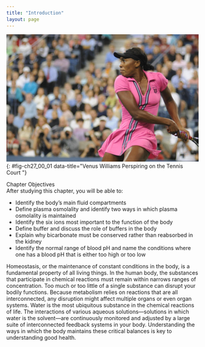 ```yaml
---
title: "Introduction"
layout: page
---
```



<?cnx.eoc class="summary" title="Chapter Review"?>

<?cnx.eoc class="interactive-exercise" title="Interactive Link Questions"?>

<?cnx.eoc class="multiple-choice" title="Review Questions" ?>

<?cnx.eoc class="free-response" title="Critical Thinking Questions"?>

 ![This is a photo of Venus Williams, the famous tennis player, executing a hard tennis swing.](../resources/Venus_at_us_open_2009.jpg "The body has critically important mechanisms for balancing the intake and output of bodily fluids. An athlete must continuously replace the water and electrolytes lost in sweat. (credit: &#x201C;Edwin Martinez1&#x201D;/Wikimedia Commons)"){: #fig-ch27_00_01 data-title="Venus Williams Perspiring on the Tennis Court "}

<div data-type="note" class="chapter-objectives" markdown="1">
<div data-type="title">
Chapter Objectives
</div>
After studying this chapter, you will be able to:

* Identify the body’s main fluid compartments
* Define plasma osmolality and identify two ways in which plasma osmolality is maintained
* Identify the six ions most important to the function of the body
* Define buffer and discuss the role of buffers in the body
* Explain why bicarbonate must be conserved rather than reabsorbed in the kidney
* Identify the normal range of blood pH and name the conditions where one has a blood pH that is either too high or too low

</div>

Homeostasis, or the maintenance of constant conditions in the body, is a fundamental property of all living things. In the human body, the substances that participate in chemical reactions must remain within narrows ranges of concentration. Too much or too little of a single substance can disrupt your bodily functions. Because metabolism relies on reactions that are all interconnected, any disruption might affect multiple organs or even organ systems. Water is the most ubiquitous substance in the chemical reactions of life. The interactions of various aqueous solutions—solutions in which water is the solvent—are continuously monitored and adjusted by a large suite of interconnected feedback systems in your body. Understanding the ways in which the body maintains these critical balances is key to understanding good health.

